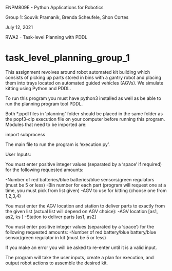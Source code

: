 ENPM809E - Python Applications for Robotics

Group 1: Souvik Pramanik, Brenda Scheufele, Shon Cortes

July 12, 2021

RWA2 - Task-level Planning with PDDL

# task_level_planning_group_1
This assignment revolves around robot automated kit building which consists of picking up parts stored in bins with a gantry robot and placing them into trays located on automated guided vehicles (AGVs). We simulate kitting using Python and PDDL.
  
To run this program you must have python3 installed as well as be able to run the planning program tool PDDL.  

Both *.ppdl files in 'planning' folder should be placed in the same folder as the popf3-clp execution file on your computer before running this program.  Modules that need to be imported are:

import subprocess

The main file to run the program is ‘execution.py’.

User Inputs: 

You must enter positive integer values (separated by a ‘space’ if required) for the following requested amounts: 

-Number of red batteries/blue batteries/blue sensors/green regulators (must be 5 or less)
-Bin number for each part (program will request one at a time, you must pick from list given)
-AGV to use for kitting (choose one from 1,2,3,4)

You must enter the AGV location and station to deliver parts to exactly from the given list (actual list will depend on AGV choice):
-AGV location [as1, as2, ks ]
-Station to deliver parts [as1, as2]

You must enter positive integer values (separated by a ‘space’) for the following requested amounts: 
-Number of red battery/blue battery/blue sensor/green regulator in kit (must be 5 or less)


If you make an error you will be asked to re-enter until it is a valid input.

The program will take the user inputs, create a plan for execution, and output robot actions to assemble the desired kit.


